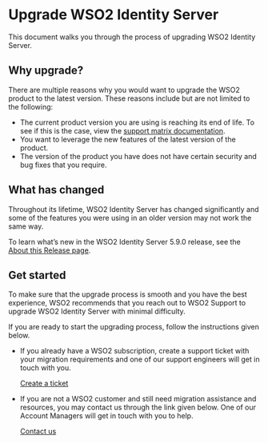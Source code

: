 # Upgrade WSO2 Identity Server

This document walks you through the process of upgrading WSO2 Identity Server. 

## Why upgrade?

There are multiple reasons why you would want to upgrade the WSO2 product to the latest version. These reasons include but are not limited to the following: 

- The current product version you are using is reaching its end of life. To see if this is the case, view the [support matrix documentation](https://wso2.com/products/support-matrix/). 
- You want to leverage the new features of the latest version of the product.
- The version of the product you have does not have certain security and bug fixes that you require.

## What has changed

Throughout its lifetime, WSO2 Identity Server has changed significantly and some of the features you were using in an older version may not work the same way.

To learn what’s new in the WSO2 Identity Server 5.9.0 release, see the [About this Release page](../../get-started/about-this-release/).

## Get started

To make sure that the upgrade process is smooth and you have the best experience, WSO2 recommends that you reach out to WSO2 Support to upgrade WSO2 Identity Server with minimal difficulty.

If you are ready to start the upgrading process, follow the instructions given below.

- If you already have a WSO2 subscription, create a support ticket with your migration requirements and one of our support engineers will get in touch with you.

    [Create a ticket](https://support.wso2.com/support)

- If you are not a WSO2 customer and still need migration assistance and resources, you may contact us through the link given below. One of our Account Managers will get in touch with you to help.

    [Contact us](https://wso2.com/contact/)

